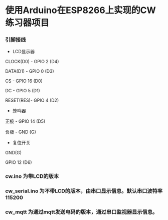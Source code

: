 # 使用Arduino在ESP8266上实现的CW练习器项目

### 引脚接线

- LCD显示器

CLOCK(D0) - GPIO 2 (D4)

DATA(D1)  - GPIO 0 (D3)

CS        - GPIO 16 (D0)

DC        - GPIO 5 (D1)

RESET(RES)- GPIO 4 (D2)



- 蜂鸣器

正极    - GPIO 14 (D5)

负极    - GND (G)



- 复位开关

GND(G)

GPIO 12 (D6)


### cw.ino 为带LCD的版本
### cw_serial.ino 为不带LCD的版本，由串口显示信息。默认串口波特率115200
### cw_mqtt 为通过mqtt发送电码的版本，通过串口监视器显示信息。
